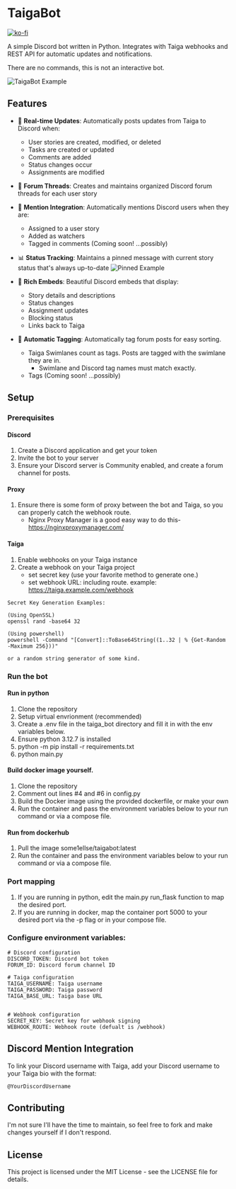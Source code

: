 # TaigaBot

[![ko-fi](https://ko-fi.com/img/githubbutton_sm.svg)](https://ko-fi.com/some1ellse)

A simple Discord bot written in Python.
Integrates with Taiga webhooks and REST API for automatic updates and notifications.

There are no commands, this is not an interactive bot.

![TaigaBot Example](https://some1ellse.s3.us-west-2.amazonaws.com/images/TaigaBot_Example.png)

## Features

- 🔄 **Real-time Updates**:
Automatically posts updates from Taiga to Discord when:
  - User stories are created, modified, or deleted
  - Tasks are created or updated
  - Comments are added
  - Status changes occur
  - Assignments are modified

- 📌 **Forum Threads**: Creates and maintains organized Discord forum threads for each user story

- 👥 **Mention Integration**: Automatically mentions Discord users when they are:
  - Assigned to a user story
  - Added as watchers
  - Tagged in comments (Coming soon! ...possibly)

- 📊 **Status Tracking**: Maintains a pinned message with current story status that's always up-to-date
![Pinned Example](https://some1ellse.s3.us-west-2.amazonaws.com/images/Status_embed.png)

- 🎨 **Rich Embeds**: Beautiful Discord embeds that display:
  - Story details and descriptions
  - Status changes
  - Assignment updates
  - Blocking status
  - Links back to Taiga

- 🌟 **Automatic Tagging**: Automatically tag forum posts for easy sorting.
  - Taiga Swimlanes count as tags. Posts are tagged with the swimlane they are in.
    - Swimlane and Discord tag names must match exactly.
  - Tags (Coming soon! ...possibly)

## Setup

### Prerequisites

#### Discord
1. Create a Discord application and get your token
2. Invite the bot to your server
3. Ensure your Discord server is Community enabled, and create a forum channel for posts.

#### Proxy
1. Ensure there is some form of proxy between the bot and Taiga, so you can properly catch the webhook route.
   - Nginx Proxy Manager is a good easy way to do this- https://nginxproxymanager.com/ 

#### Taiga
1. Enable webhooks on your Taiga instance
2. Create a webhook on your Taiga project
   - set secret key (use your favorite method to generate one.)
   - set webhook URL: including route. example: https://taiga.example.com/webhook
```
Secret Key Generation Examples:

(Using OpenSSL)
openssl rand -base64 32

(Using powershell)
powershell -Command "[Convert]::ToBase64String((1..32 | % {Get-Random -Maximum 256}))"

or a random string generator of some kind.
```

### Run the bot

#### Run in python
1. Clone the repository
2. Setup virtual envrionment (recommended)
3. Create a .env file in the taiga_bot directory and fill it in with the env variables below.
4. Ensure python 3.12.7 is installed
5. python -m pip install -r requirements.txt
6. python main.py

#### Build docker image yourself.
1. Clone the repository
2. Comment out lines #4 and #6 in config.py
3. Build the Docker image using the provided dockerfile, or make your own
4. Run the container and pass the environment variables below to your run command or via a compose file.

#### Run from dockerhub
1. Pull the image some1ellse/taigabot:latest
2. Run the container and pass the environment variables below to your run command or via a compose file.

### Port mapping
1. If you are running in python, edit the main.py run_flask function to map the desired port.
2. If you are running in docker, map the container port 5000 to your desired port via the -p flag or in your compose file.

### Configure environment variables:
   ```env
  # Discord configuration
  DISCORD_TOKEN: Discord bot token
  FORUM_ID: Discord forum channel ID

  # Taiga configuration
  TAIGA_USERNAME: Taiga username
  TAIGA_PASSWORD: Taiga password
  TAIGA_BASE_URL: Taiga base URL


  # Webhook configuration
  SECRET_KEY: Secret key for webhook signing
  WEBHOOK_ROUTE: Webhook route (defualt is /webhook)
   ```

## Discord Mention Integration

To link your Discord username with Taiga, add your Discord username to your Taiga bio with the format:
```
@YourDiscordUsername
```

## Contributing

I'm not sure I'll have the time to maintain, so feel free to fork and make changes yourself if I don't respond.

## License

This project is licensed under the MIT License - see the LICENSE file for details.
